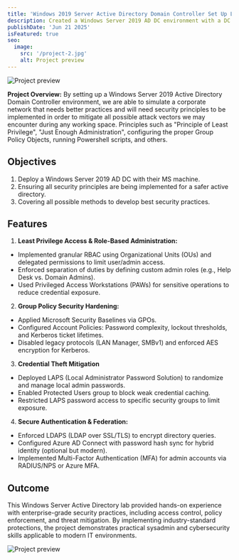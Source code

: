 ```yaml
---
title: 'Windows 2019 Server Active Directory Domain Controller Set Up Lab'
description: Created a Windows Server 2019 AD DC environment with a DC virtual machine and MS machine, performing various security tasks to close the gap between vulnerabilities and threats by implementing PoLP, JEA, GPOs, and security best practices.
publishDate: 'Jun 21 2025'
isFeatured: true
seo:
  image:
    src: '/project-2.jpg'
    alt: Project preview
---
```


![Project preview](/Imagen1.png)

**Project Overview:**
By setting up a Windows Server 2019 Active Directory Domain Controller environment, we are able to simulate a corporate network that needs better practices and will need security principles to be implemented in order to mitigate all possible attack vectors we may encounter during any working space. Principles such as "Principle of Least Privilege", "Just Enough Administration", configuring the proper Group Policy Objects, running Powershell scripts, and others. 

## Objectives

1. Deploy a Windows Server 2019 AD DC with their MS machine.
2. Ensuring all security principles are being implemented for a safer active directory.
3. Covering all possible methods to develop best security practices.

## Features

1. **Least Privilege Access & Role-Based Administration:**

- Implemented granular RBAC using Organizational Units (OUs) and delegated permissions to limit user/admin access.
- Enforced separation of duties by defining custom admin roles (e.g., Help Desk vs. Domain Admins).
- Used Privileged Access Workstations (PAWs) for sensitive operations to reduce credential exposure.

2. **Group Policy Security Hardening:**

- Applied Microsoft Security Baselines via GPOs.
- Configured Account Policies: Password complexity, lockout thresholds, and Kerberos ticket lifetimes.
- Disabled legacy protocols (LAN Manager, SMBv1) and enforced AES encryption for Kerberos.

3. **Credential Theft Mitigation**

- Deployed LAPS (Local Administrator Password Solution) to randomize and manage local admin passwords.
- Enabled Protected Users group to block weak credential caching.
- Restricted LAPS password access to specific security groups to limit exposure.

4. **Secure Authentication & Federation:**

- Enforced LDAPS (LDAP over SSL/TLS) to encrypt directory queries.
- Configured Azure AD Connect with password hash sync for hybrid identity (optional but modern).
- Implemented Multi-Factor Authentication (MFA) for admin accounts via RADIUS/NPS or Azure MFA.

## Outcome

This Windows Server Active Directory lab provided hands-on experience with enterprise-grade security practices, including access control, policy enforcement, and threat mitigation. By implementing industry-standard protections, the project demonstrates practical sysadmin and cybersecurity skills applicable to modern IT environments.

![Project preview](/image2.png)